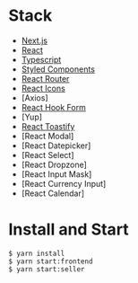 # Stack
- [Next.js](https://nextjs.org/)
- [React](https://pt-br.reactjs.org/)
- [Typescript](https://www.typescriptlang.org/)
- [Styled Components](https://styled-components.com/)
- [React Router](https://reactrouter.com/)
- [React Icons](https://react-icons.github.io/react-icons/)
- [Axios]
- [React Hook Form](https://react-hook-form.com/)
- [Yup]
- [React Toastify](https://fkhadra.github.io/react-toastify/introduction)
- [React Modal]
- [React Datepicker]
- [React Select]
- [React Dropzone]
- [React Input Mask]
- [React Currency Input]
- [React Calendar]

# Install and Start
```
$ yarn install
$ yarn start:frontend
$ yarn start:seller
```